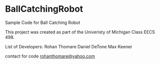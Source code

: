 BallCatchingRobot
=================

Sample Code for Ball Catching Robot


This project was created as part of the Univeristy of Michigan Class EECS 498.

List of Developers:
Rohan Thomare
Daniel DeTone
Max Keener

contact for code rohanthomare@yahoo.com
